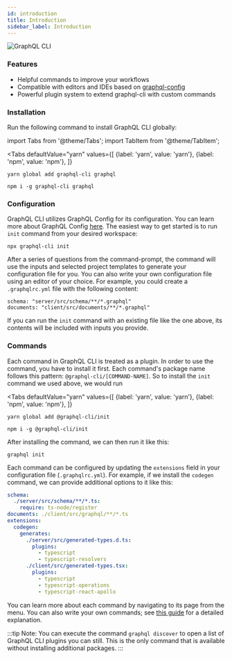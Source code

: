 ```yaml
---
id: introduction
title: Introduction
sidebar_label: Introduction
---
```


![GraphQL CLI](https://user-images.githubusercontent.com/20847995/67651234-85bf1500-f916-11e9-90e5-cb3bd0e6a338.png)

### Features

* Helpful commands to improve your workflows
* Compatible with editors and IDEs based on [graphql-config](https://www.graphql-config.com)
* Powerful plugin system to extend graphql-cli with custom commands

### Installation

Run the following command to install GraphQL CLI globally:

import Tabs from '@theme/Tabs';
import TabItem from '@theme/TabItem';

<Tabs
  defaultValue="yarn"
  values={[
    {label: 'yarn', value: 'yarn'},
    {label: 'npm', value: 'npm'},
  ]}
>
  <TabItem value="yarn">

  ```
  yarn global add graphql-cli graphql
  ```

  </TabItem>

  <TabItem value="npm">

  ```
  npm i -g graphql-cli graphql
  ```

  </TabItem>
</Tabs>

### Configuration 

GraphQL CLI utilizes GraphQL Config for its configuration. You can learn more about GraphQL Config [here](https://www.graphql-config.com). The easiest way to get started is to run `init` command from your desired workspace:

```
npx graphql-cli init
```

After a series of questions from the command-prompt, the command will use the inputs and selected project templates to generate your configuration file for you. You can also write your own configuration file using an editor of your choice. For example, you could create a `.graphqlrc.yml` file with the following content:

```
schema: "server/src/schema/**/*.graphql"
documents: "client/src/documents/**/*.graphql"
```

If you can run the `init` command with an existing file like the one above, its contents will be included with inputs you provide.

### Commands

Each command in GraphQL CLI is treated as a plugin. In order to use the command, you have to install it first. Each command's package name follows this pattern: `@graphql-cli/[COMMAND-NAME]`. So to install the `init` command we used above, we would run

<Tabs
  defaultValue="yarn"
  values={[
    {label: 'yarn', value: 'yarn'},
    {label: 'npm', value: 'npm'},
  ]}
>
  <TabItem value="yarn">

  ```
  yarn global add @graphql-cli/init
  ```

  </TabItem>

  <TabItem value="npm">

  ```
  npm i -g @graphql-cli/init
  ```

  </TabItem>
</Tabs>

After installing the command, we can then run it like this:

```
graphql init
```

Each command can be configured by updating the `extensions` field in your configuration file (`.graphqlrc.yml`). For example, if we install the `codegen` command, we can provide additional options to it like this:

```yml
schema: 
  ./server/src/schema/**/*.ts:
    require: ts-node/register
documents: ./client/src/graphql/**/*.ts
extensions:
  codegen:
    generates:
      ./server/src/generated-types.d.ts:
        plugins:
          - typescript
          - typescript-resolvers
      ./client/src/generated-types.tsx:
        plugins:
          - typescript
          - typescript-operations
          - typescript-react-apollo
```

You can learn more about each command by navigating to its page from the menu. You can also write your own commands; see [this guide](custom-commands) for a detailed explanation.

:::tip
Note: You can execute the command `graphql discover` to open a list of GraphQL CLI plugins you can still. This is the only command that is available without installing additional packages.
:::
